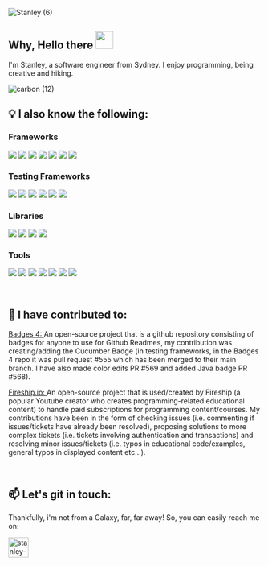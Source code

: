 ![Stanley (6)](https://user-images.githubusercontent.com/119549394/220858039-17074e5a-7aab-4b56-a487-499e460b5141.gif)

## Why, Hello there <img src="https://media.giphy.com/media/hvRJCLFzcasrR4ia7z/giphy.gif" width="35">

I'm Stanley, a software engineer from Sydney. I enjoy programming, being creative and hiking.

![carbon (12)](https://github.com/StanleyY7/StanleyY7/assets/119549394/e0ab3785-410d-457e-9594-f9d609ee722c)

## 💡 I also know the following:

### Frameworks
<span> <img src="https://img.shields.io/badge/React-20232A?style=for-the-badge&logo=react&logoColor=61DAFB"> <img src="https://img.shields.io/badge/Angular-DD0031?style=for-the-badge&logo=angular&logoColor=white"> <img src="https://img.shields.io/badge/TypeScript-007ACC?style=for-the-badge&logo=typescript&logoColor=white"> <img src="https://img.shields.io/badge/nestjs-E0234E?style=for-the-badge&logo=nestjs&logoColor=white"> <img src="https://img.shields.io/badge/Spring-6DB33F?style=for-the-badge&logo=spring&logoColor=white"> <img src="https://img.shields.io/badge/next.js-000000?style=for-the-badge&logo=nextdotjs&logoColor=white"> <img src="https://img.shields.io/badge/Vite-B73BFE?style=for-the-badge&logo=vite&logoColor=FFD62E"></span>

### Testing Frameworks
<span> <img src="https://img.shields.io/badge/Jest-C21325?style=for-the-badge&logo=jest&logoColor=white"> <img src="https://img.shields.io/badge/Junit5-25A162?style=for-the-badge&logo=junit5&logoColor=white"> <img src="https://img.shields.io/badge/Cypress-17202C?style=for-the-badge&logo=cypress&logoColor=white"> <img src="https://img.shields.io/badge/Jasmine-8A4182?style=for-the-badge&logo=Jasmine&logoColor=white"> <img src="https://img.shields.io/badge/Cucumber-23D96C?style=for-the-badge&logo=cucumber&logoColor=white" /> <img src="https://img.shields.io/badge/Playwright-45ba4b?style=for-the-badge&logo=Playwright&logoColor=white" /> </span>

### Libraries

<span> <img src="https://img.shields.io/badge/Material%20UI-007FFF?style=for-the-badge&logo=mui&logoColor=white"> <img src="https://img.shields.io/badge/Bootstrap-563D7C?style=for-the-badge&logo=bootstrap&logoColor=white"> <img src="https://img.shields.io/badge/React_Query-FF4154?style=for-the-badge&logo=React_Query&logoColor=white"> <img src="https://img.shields.io/badge/Redux-593D88?style=for-the-badge&logo=redux&logoColor=white"> </span>

### Tools

<span> <img src="https://img.shields.io/badge/Postman-FF6C37?style=for-the-badge&logo=Postman&logoColor=white"> <img src="https://img.shields.io/badge/Swagger-85EA2D?style=for-the-badge&logo=Swagger&logoColor=white"> <img src="https://img.shields.io/badge/Figma-F24E1E?style=for-the-badge&logo=figma&logoColor=white"> <img src="https://img.shields.io/badge/Canva-%2300C4CC.svg?&style=for-the-badge&logo=Canva&logoColor=white"> <img src="https://img.shields.io/badge/Docker-2CA5E0?style=for-the-badge&logo=docker&logoColor=white"> <img src="https://img.shields.io/badge/Apollo%20GraphQL-311C87?&style=for-the-badge&logo=Apollo%20GraphQL&logoColor=white"/> <img src="https://img.shields.io/badge/Snyk-4C4A73?style=for-the-badge&logo=snyk&logoColor=white" /> </span>

</br>

## 🤝 I have contributed to:

<a href="https://github.com/alexandresanlim/Badges4-README.md-Profile"> Badges 4: </a> An open-source project that is a github repository consisting of badges for anyone to use for Github Readmes, my contribution was creating/adding the Cucumber Badge (in testing frameworks, in the Badges 4 repo it was pull request #555 which has been merged to their main branch. I have also made color edits PR #569 and added Java badge PR #568). 

<a href="https://github.com/fireship-io/fireship.io"> Fireship.io: </a>  An open-source project that is used/created by Fireship (a popular Youtube creator who creates programming-related educational content) to handle paid subscriptions for programming content/courses. My contributions have been in the form of checking issues (i.e. commenting if issues/tickets have already been resolved), proposing solutions to more complex tickets (i.e. tickets involving authentication and transactions) and resolving minor issues/tickets (i.e. typos in educational code/examples, general typos in displayed content etc...).

</br>

## 📫 Let's git in touch:

Thankfully, i'm not from a Galaxy, far, far away! So, you can easily reach me on:
      
<a href="https://www.linkedin.com/in/stanleyyu-ccs/" target="blank"><img src="https://img.icons8.com/fluency/512/linkedin.png" alt="stanley-linkedIn" height="40" width="40" /></a>


<!---
StanleyY7/StanleyY7 is a ✨ special ✨ repository because its `README.md` (this file) appears on your GitHub profile.
You can click the Preview link to take a look at your changes.
--->
